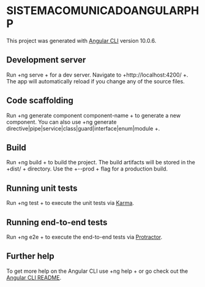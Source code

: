 # SISTEMACOMUNICADOANGULARPHP

This project was generated with [Angular CLI](https://github.com/angular/angular-cli) version 10.0.6.

## Development server

Run  +ng serve + for a dev server. Navigate to  +http://localhost:4200/ +. The app will automatically reload if you change any of the source files.

## Code scaffolding

Run  +ng generate component component-name + to generate a new component. You can also use  +ng generate directive|pipe|service|class|guard|interface|enum|module +.

## Build

Run  +ng build + to build the project. The build artifacts will be stored in the  +dist/ + directory. Use the  +--prod + flag for a production build.

## Running unit tests

Run  +ng test + to execute the unit tests via [Karma](https://karma-runner.github.io).

## Running end-to-end tests

Run  +ng e2e + to execute the end-to-end tests via [Protractor](http://www.protractortest.org/).

## Further help

To get more help on the Angular CLI use  +ng help + or go check out the [Angular CLI README](https://github.com/angular/angular-cli/blob/master/README.md).
